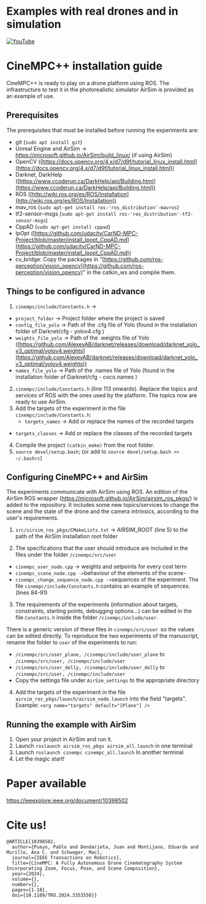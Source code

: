 # Examples with real drones and in simulation

[![YouTube](https://img.youtube.com/vi/lgQPEApnQIE/0.jpg)](https://www.youtube.com/watch?v=lgQPEApnQIE)

# CineMPC++ installation guide
  
CineMPC++ is ready to play on a drone platform using ROS. The infrastructure to test it in the photorealistic simulator AirSim is provided as an example of use.  

## Prerequisites  
The prerequisites that must be installed before running the experiments are:
- git (`sudo apt install git`)  
- Unreal Engine and AirSim -> https://microsoft.github.io/AirSim/build_linux/ (if using AirSim)
- OpenCV ([https://docs.opencv.org/4.x/d7/d9f/tutorial_linux_install.html](https://docs.opencv.org/4.x/d7/d9f/tutorial_linux_install.html))    
- Darknet, DarkHelp ([https://www.ccoderun.ca/DarkHelp/api/Building.html](https://www.ccoderun.ca/DarkHelp/api/Building.html))  
- ROS ([http://wiki.ros.org/es/ROS/Installation](http://wiki.ros.org/es/ROS/Installation))  
- mav_ros (`sudo apt-get install ros-'ros_distribution'-mavros`)  
- tf2-sensor-msgs (`sudo apt-get install ros-'ros_distribution'-tf2-sensor-msgs`)  
- CppAD (`sudo apt-get install cppad`)  
- IpOpt ([https://github.com/udacity/CarND-MPC-Project/blob/master/install_Ipopt_CppAD.md](https://github.com/udacity/CarND-MPC-Project/blob/master/install_Ipopt_CppAD.md))  
- cv_bridge: Copy the packages in "[https://github.com/ros-perception/vision_opencv](https://github.com/ros-perception/vision_opencv)" in the catkin_ws and compile them.  
  
  
## Things to be configured in advance  
  
1. `cinempc/include/Constants.h` ->  
  - `project_folder` -> Project folder where the project is saved  
- `config_file_yolo` -> Path of the .cfg file of Yolo (found in the installation folder of Darknet/cfg - yolov4.cfg )  
- `weights_file_yolo` -> Path of the .weights file of Yolo ([https://github.com/AlexeyAB/darknet/releases/download/darknet_yolo_v3_optimal/yolov4.weights](https://github.com/AlexeyAB/darknet/releases/download/darknet_yolo_v3_optimal/yolov4.weights))  
- `names_file_yolo` -> Path of the .names file of Yolo (found in the installation folder of Darknet/cfg - coco.names )
2. `cinempc/include/Constants.h` (line 113 onwards). Replace the topics and services of ROS with the ones used by the platform. The topics now are ready to use AirSim.
3. Add the targets of the experiment in the file `cinempc/include/Constants.h`:
    - `targets_names` -> Add or replace the names of the recorded targets
- `targets_classes` -> Add or replace the classes of the recorded targets
4. Compile the project `(catkin_make)` from the root folder.  
5. `source devel/setup.bash`; (or add to `source devel/setup.bash >> ~/.bashrc`)  


  
## Configuring CineMPC++ and AirSim 
The experiments communicate with AirSim using ROS. An edition of the AirSim ROS wrapper (https://microsoft.github.io/AirSim/airsim_ros_pkgs/) is added to the repository. It includes some new topics/services to change the scene and the state of the drone and the camera intrinsics, according to the user's requirements. 

1. `src/sirsim_ros_pkgs/CMakeLists.txt` -> AIRSIM_ROOT (line 5) to the path of the AirSim installation root folder

2. The specifications that the user should introduce are included in the files under the folder `/cinempc/src/user` 
- `cinempc_user_node.cpp` -> weights and setpoints for every cost term 
- `cinempc_scene_node.cpp ->`behaviour of the elements of the scene-  
- `cinempc_change_sequence_node.cpp ->`sequences of the experiment. The file `cinempc/include/Constants.h` contains an example of sequences. (lines 84-91)
  
3. The requirements of the experiments (information about targets, constraints, starting points, debugging options...) can be edited in the file `Constants.h` inside the folder `/cinempc/include/user`.
  
There is a generic version of these files in `cinempc/src/user `so the values can be edited directly. 
To reproduce the two experiments of the manuscript, rename the folder to `user` of the experiments to run:
-	`/cinempc/src/user_plane, /cinempc/include/user_plane` to `/cinempc/src/user, /cinempc/include/user`
-	`/cinempc/src/user_dolly, /cinempc/include/user_dolly`  to  `/cinempc/src/user, /cinempc/include/user`
-	 Copy the settings file under `AirSim_settings` to the appropriate directory
4. Add the targets of the experiment in the file `airsim_ros_pkgs/launch/airsim_node.launch` into the field "targets". Example: `<arg name="targets" default="[Plane"] />`

	
## Running the example with AirSim
  
1. Open your project in AirSim and run it.
3. Launch `roslaunch airsim_ros_pkgs airsim_all.launch` in one terminal
4. Launch `roslaunch cinempc cinempc_all.launch` In another terminal
5. Let the magic start!

# Paper available

https://ieeexplore.ieee.org/document/10398502


# Cite us!

```
@ARTICLE{10398502,
  author={Pueyo, Pablo and Dendarieta, Juan and Montijano, Eduardo and Murillo, Ana C. and Schwager, Mac},
  journal={IEEE Transactions on Robotics}, 
  title={CineMPC: A Fully Autonomous Drone Cinematography System Incorporating Zoom, Focus, Pose, and Scene Composition}, 
  year={2024},
  volume={},
  number={},
  pages={1-18},
  doi={10.1109/TRO.2024.3353550}}
```
